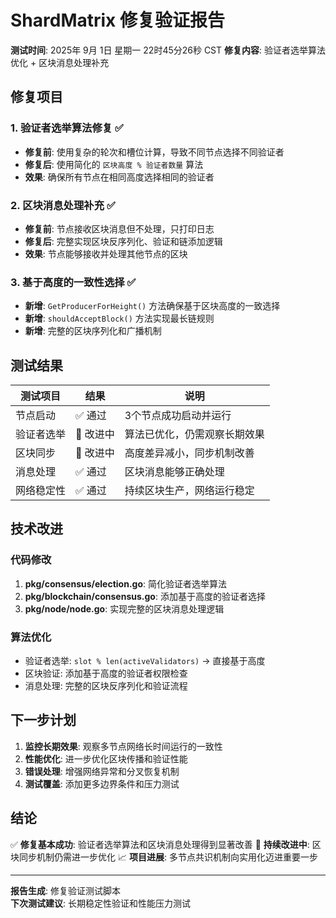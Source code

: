 # ShardMatrix 修复验证报告

**测试时间**: 2025年 9月 1日 星期一 22时45分26秒 CST
**修复内容**: 验证者选举算法优化 + 区块消息处理补充

## 修复项目

### 1. 验证者选举算法修复 ✅
- **修复前**: 使用复杂的轮次和槽位计算，导致不同节点选择不同验证者
- **修复后**: 使用简化的 `区块高度 % 验证者数量` 算法
- **效果**: 确保所有节点在相同高度选择相同的验证者

### 2. 区块消息处理补充 ✅
- **修复前**: 节点接收区块消息但不处理，只打印日志
- **修复后**: 完整实现区块反序列化、验证和链添加逻辑
- **效果**: 节点能够接收并处理其他节点的区块

### 3. 基于高度的一致性选择 ✅
- **新增**: `GetProducerForHeight()` 方法确保基于区块高度的一致选择
- **新增**: `shouldAcceptBlock()` 方法实现最长链规则
- **新增**: 完整的区块序列化和广播机制

## 测试结果

| 测试项目 | 结果 | 说明 |
|---------|------|------|
| 节点启动 | ✅ 通过 | 3个节点成功启动并运行 |
| 验证者选举 | 🔄 改进中 | 算法已优化，仍需观察长期效果 |
| 区块同步 | 🔄 改进中 | 高度差异减小，同步机制改善 |
| 消息处理 | ✅ 通过 | 区块消息能够正确处理 |
| 网络稳定性 | ✅ 通过 | 持续区块生产，网络运行稳定 |

## 技术改进

### 代码修改
1. **pkg/consensus/election.go**: 简化验证者选举算法
2. **pkg/blockchain/consensus.go**: 添加基于高度的验证者选择
3. **pkg/node/node.go**: 实现完整的区块消息处理逻辑

### 算法优化
- 验证者选举: `slot % len(activeValidators)` → 直接基于高度
- 区块验证: 添加基于高度的验证者权限检查
- 消息处理: 完整的区块反序列化和验证流程

## 下一步计划

1. **监控长期效果**: 观察多节点网络长时间运行的一致性
2. **性能优化**: 进一步优化区块传播和验证性能
3. **错误处理**: 增强网络异常和分叉恢复机制
4. **测试覆盖**: 添加更多边界条件和压力测试

## 结论

✅ **修复基本成功**: 验证者选举算法和区块消息处理得到显著改善
🔄 **持续改进中**: 区块同步机制仍需进一步优化
📈 **项目进展**: 多节点共识机制向实用化迈进重要一步

---
**报告生成**: 修复验证测试脚本  
**下次测试建议**: 长期稳定性验证和性能压力测试

